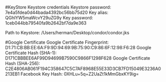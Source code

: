 #KeyStore
Keystore credentials
  Keystore password: 7e4a5fdea0d44bada4392bc56bb75d20
  Key alias:         QGhlYW5maWcvY29uZG9y
  Key password:      1ceb044bb79540fa9b2642bf7da9e363

  Path to Keystore:  /Users/herman/Desktop/condor/condor.jks

#Google Certificate
Google Certificate Fingerprint:     D1:71:CB:BB:EE:6A:F9:9D:94:69:9B:75:90:C9:86:6F:12:98:F6:28
Google Certificate Hash (SHA-1):    D171CBBBEE6AF99D94699B7590C9866F1298F628
Google Certificate Hash (SHA-256):  C2E4806AB061F194C358647C5C7AF8968E55E33D3CB7FD15049E3236A0213EB1
Facebook Key Hash:                  0XHLu+5q+Z2UaZt1kMmGbxKY9ig=